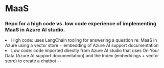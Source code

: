 # MaaS

### Repo for a high code vs. low code experience of implementing MaaS in Azure AI studio.
 <li> High code: uses LangChain tooling for answering a question re: MaaS in Azure using a vector store + embedding of Azure AI support documentation
 <li> Low code: code imported directly from Azure AI studio that uses On Your Data (Azure AI support documentation) and the Index (embeddings + vector store) to create a chatbot
-- 
